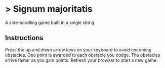 # > Signum majoritatis

A side-scrolling game built in a single string

## Instructions

Press the up and down arrow keys on your keyboard to avoid oncoming obstacles. One point is awarded to each obstacle you dodge. The obstacles arrive faster as you gain points. Refresh your browser to start a new game.
